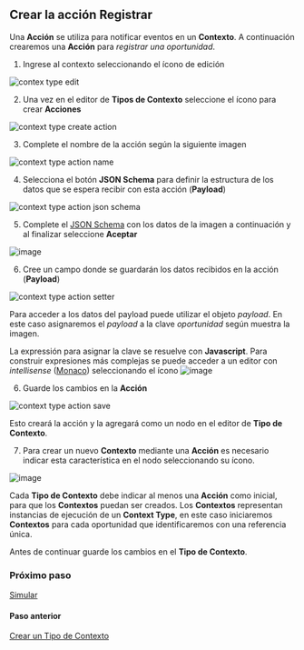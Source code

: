 ## Crear la acción Registrar
Una **Acción** se utiliza para notificar eventos en un **Contexto**. A continuación crearemos una **Acción** para *registrar una oportunidad*. 

1. Ingrese al contexto seleccionando el ícono de edición

![contex type edit](https://user-images.githubusercontent.com/44214222/118573110-7fd29400-b747-11eb-9430-4a8299e19b7b.png)

2. Una vez en el editor de **Tipos de Contexto** seleccione el ícono para crear **Acciones**

![context type create action](https://user-images.githubusercontent.com/44214222/118573457-39ca0000-b748-11eb-9891-ecb7adfec56c.png)

3. Complete el nombre de la acción según la siguiente imagen

![context type action name](https://user-images.githubusercontent.com/44214222/118573686-a7762c00-b748-11eb-95d8-fb8cef834afc.png)

4. Selecciona el botón **JSON Schema** para definir la estructura de los datos que se espera recibir con esta acción (**Payload**)

![context type action json schema](https://user-images.githubusercontent.com/44214222/118587570-7acf0e00-b762-11eb-9579-5710e2ef89c1.png)

5. Complete el [JSON Schema](https://json-schema.org/) con los datos de la imagen a continuación y al finalizar seleccione **Aceptar**

![image](https://user-images.githubusercontent.com/44214222/118589779-b2d85000-b766-11eb-86ca-02fe439ff23f.png)

6. Cree un campo donde se guardarán los datos recibidos en la acción (**Payload**)

![context type action setter](https://user-images.githubusercontent.com/44214222/118588602-52e0aa00-b764-11eb-9a6a-377b9b124348.png)

Para acceder a los datos del payload puede utilizar el objeto *payload*. En este caso asignaremos el *payload* a la clave *oportunidad* según muestra la imagen. 

La expressión para asignar la clave se resuelve con **Javascript**. Para construir expresiones más complejas se puede acceder a un editor con *intellisense* ([Monaco](https://microsoft.github.io/monaco-editor/index.html)) seleccionando el ícono ![image](https://user-images.githubusercontent.com/44214222/118588304-bae2c080-b763-11eb-95d8-6ce8d858dd03.png)

6. Guarde los cambios en la **Acción**

![context type action save](https://user-images.githubusercontent.com/44214222/118588664-799ee080-b764-11eb-8c9b-a91b7b21b6ad.png)

Esto creará la acción y la agregará como un nodo en el editor de **Tipo de Contexto**. 

7. Para crear un nuevo **Contexto** mediante una **Acción** es necesario indicar esta característica en el nodo seleccionando su ícono.

![image](https://user-images.githubusercontent.com/44214222/118574354-d8a32c00-b749-11eb-825f-72b5449784ec.png)

Cada **Tipo de Contexto** debe indicar al menos una **Acción** como inicial, para que los **Contextos** puedan ser creados. Los **Contextos** representan instancias de ejecución de un **Context Type**, en este caso iniciaremos **Contextos** para cada oportunidad que identificaremos con una referencia única.

Antes de continuar guarde los cambios en el **Tipo de Contexto**.

### Próximo paso
[Simular](./nimflow-simulate.md)

#### Paso anterior
[Crear un Tipo de Contexto](./nimflow-createContextType.md)
